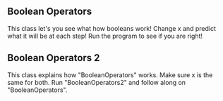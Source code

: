 ## Boolean Operators
This class let's you see what how booleans work! Change x and predict what it will be at each step! Run the program to see if you are right!

## Boolean Operators 2
This class explains how "BooleanOperators" works. Make sure x is the same for both. Run "BooleanOperators2" and follow along on "BooleanOperators".

